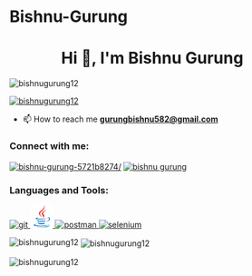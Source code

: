 # Bishnu-Gurung <h1 align="center">Hi 👋, I'm Bishnu Gurung</h1>
<p align="left"> <img src="https://komarev.com/ghpvc/?username=bishnugurung12&label=Profile%20views&color=0e75b6&style=flat" alt="bishnugurung12" /> </p>

<p align="left"> <a href="https://github.com/ryo-ma/github-profile-trophy"><img src="https://github-profile-trophy.vercel.app/?username=bishnugurung12" alt="bishnugurung12" /></a> </p>

- 📫 How to reach me **gurungbishnu582@gmail.com**

<h3 align="left">Connect with me:</h3>
<p align="left">
<a href="https://linkedin.com/in/bishnu-gurung-5721b8274/" target="blank"><img align="center" src="https://raw.githubusercontent.com/rahuldkjain/github-profile-readme-generator/master/src/images/icons/Social/linked-in-alt.svg" alt="bishnu-gurung-5721b8274/" height="30" width="40" /></a>
<a href="https://fb.com/bishnu gurung" target="blank"><img align="center" src="https://raw.githubusercontent.com/rahuldkjain/github-profile-readme-generator/master/src/images/icons/Social/facebook.svg" alt="bishnu gurung" height="30" width="40" /></a>
</p>

<h3 align="left">Languages and Tools:</h3>
<p align="left"> <a href="https://git-scm.com/" target="_blank" rel="noreferrer"> <img src="https://www.vectorlogo.zone/logos/git-scm/git-scm-icon.svg" alt="git" width="40" height="40"/> </a> <a href="https://www.java.com" target="_blank" rel="noreferrer"> <img src="https://raw.githubusercontent.com/devicons/devicon/master/icons/java/java-original.svg" alt="java" width="40" height="40"/> </a> <a href="https://postman.com" target="_blank" rel="noreferrer"> <img src="https://www.vectorlogo.zone/logos/getpostman/getpostman-icon.svg" alt="postman" width="40" height="40"/> </a> <a href="https://www.selenium.dev" target="_blank" rel="noreferrer"> <img src="https://raw.githubusercontent.com/detain/svg-logos/780f25886640cef088af994181646db2f6b1a3f8/svg/selenium-logo.svg" alt="selenium" width="40" height="40"/> </a> </p>

<p><img align="left" src="https://github-readme-stats.vercel.app/api/top-langs?username=bishnugurung12&show_icons=true&locale=en&layout=compact" alt="bishnugurung12" /></p>

<p>&nbsp;<img align="center" src="https://github-readme-stats.vercel.app/api?username=bishnugurung12&show_icons=true&locale=en" alt="bishnugurung12" /></p>

<p><img align="center" src="https://github-readme-streak-stats.herokuapp.com/?user=bishnugurung12&" alt="bishnugurung12" /></p>
